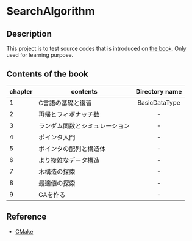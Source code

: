 # SearchAlgorithm 
## Description 
This project is to test source codes that is introduced on [the book](https://www.ohmsha.co.jp/book/9784274067303/). 
Only used for learning purpose.

## Contents of the book
|chapter| contents                  | Directory name |   
|-------| --------------------------|:--------------:| 
|1      |C言語の基礎と復習             |BasicDataType   | 
|2      |再帰とフィボナッチ数          |-               |  
|3      |ランダム関数とシミュレーション |-                |  
|4      |ポインタ入門                 |-               |
|5      |ポインタの配列と構造体        |-               |
|6      |より複雑なデータ構造         |-                |
|7      |木構造の探索                |-                |
|8      |最適値の探索                |-                |
|9      |GAを作る                   |-                |


## Reference 
- [CMake](https://qiita.com/shohirose/items/45fb49c6b429e8b204ac)


